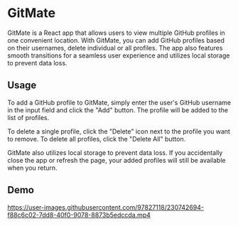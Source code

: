 # GitMate

GitMate is a React app that allows users to view multiple GitHub profiles in one convenient location. With GitMate, you can add GitHub profiles based on their usernames, delete individual or all profiles. The app also features smooth transitions for a seamless user experience and utilizes local storage to prevent data loss.


## Usage

To add a GitHub profile to GitMate, simply enter the user's GitHub username in the input field and click the "Add" button. The profile will be added to the list of profiles.

To delete a single profile, click the "Delete" icon next to the profile you want to remove. To delete all profiles, click the "Delete All" button.

GitMate also utilizes local storage to prevent data loss. If you accidentally close the app or refresh the page, your added profiles will still be available when you return.

## Demo

https://user-images.githubusercontent.com/97827118/230742694-f88c6c02-7dd8-40f0-9078-8873b5edccda.mp4

